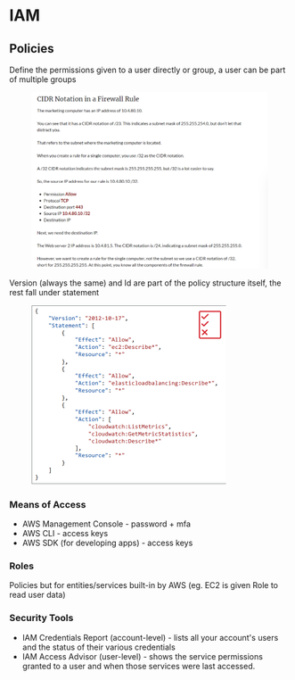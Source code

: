 # IAM

## Policies

Define the permissions given to a user directly or group, a user can be part of multiple groups

<div align="left">

<figure><img src="../../.gitbook/assets/image (1).png" alt="" width="442"><figcaption></figcaption></figure>

</div>

Version (always the same) and Id are part of the policy structure itself, the rest fall under statement

<div align="left">

<figure><img src="../../.gitbook/assets/image (2).png" alt="" width="349"><figcaption></figcaption></figure>

</div>

### Means of Access

* AWS Management Console - password + mfa
* AWS CLI - access keys
* AWS SDK (for developing apps) - access keys

### Roles

Policies but for entities/services built-in by AWS (eg. EC2 is given Role to read user data)

### Security Tools

* IAM Credentials Report (account-level) - lists all your account's users and the status of their various credentials
* IAM Access Advisor (user-level) - shows the service permissions granted to a user and when those services were last accessed.

